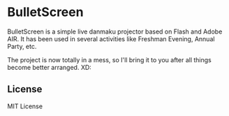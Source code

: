 # BulletScreen

BulletScreen is a simple live danmaku projector based on Flash and Adobe AIR. It has been used in several activities like Freshman Evening, Annual Party, etc.

The project is now totally in a mess, so I'll bring it to you after all things become better arranged. XD:

## License

MIT License